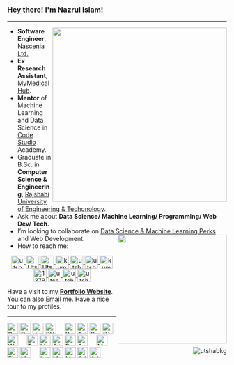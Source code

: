 ### Hey there! I'm Nazrul Islam!
<hr>
<img align="right" width="400" src="https://github-readme-stats.vercel.app/api?username=utshabkg&show_icons=true&theme=algolia&hide=contribs,prs,issues&show=prs_merged_percentage"/>

- **Software Engineer**, [Nascenia Ltd.](https://nascenia.com/)
- **Ex Research Assistant**, <a href="http://mymedicalhub.com/">MyMedicalHub</a>.
- **Mentor** of Machine Learning and Data Science in <a href="https://site.code-studio4.com/">Code Studio</a> Academy.
- Graduate in B.Sc. in **Computer Science & Engineering**, <a href="https://www.ruet.ac.bd/">Rajshahi University of Engineering & Techonology</a>.
- Ask me about **Data Science/ Machine Learning/ Programming/ Web Dev/ Tech**.
- I’m looking to collaborate on [Data Science & Machine Learning Perks](https://github.com/utshabkg/ML_Competition-AND-Practice) and Web Development.
  <img align="right" width="250" src="https://github-readme-stats.vercel.app/api/top-langs/?username=utshabkg&layout=donut"/>
- How to reach me: 
<p align="center">
<a href="https://linkedin.com/in/utshabkg" target="_blank"><img align="center" src="https://cdn.jsdelivr.net/npm/simple-icons@3.0.1/icons/linkedin.svg" alt="utshabkg" height="30" width="30" title='LinkedIn'/>
    </a>
    <a href="https://scholar.google.com/citations?user=fw5WHucAAAAJ&hl=en" target="_blank"><img align="center" src="https://cdn.jsdelivr.net/npm/simple-icons@3.0.1/icons/googlescholar.svg" alt="Utshab Kumar Ghosh" height="30" width="30" title='Google Scholar'></span>
    </a>
    <a href="https://www.researchgate.net/profile/Utshab-Ghosh" target="_blank"><img align="center" src="https://cdn.jsdelivr.net/npm/simple-icons@3.0.1/icons/researchgate.svg" alt="Utshab Kumar Ghosh" height="30" width="30" title='ResearchGate'></span>
    </a>
    <a href="https://utshabkg.medium.com/" target="_blank"><img align="center" src="https://cdn.jsdelivr.net/npm/simple-icons@3.0.1/icons/medium.svg" alt="kumarutshab" height="30" width="30" title='Medium'/>
    </a>
    <a href="https://www.kaggle.com/utshabkumarghosh" target="_blank"><img align="center" src="https://cdn.jsdelivr.net/npm/simple-icons@3.0.1/icons/kaggle.svg" alt="utshabkumarghosh" height="30" width="30" title='Kaggle'/>
    </a>
    <a href="https://codeforces.com/profile/utshab_1603022" target="_blank"><img align="center" src="https://cdn.jsdelivr.net/npm/simple-icons@3.0.1/icons/codeforces.svg" alt="utshab_1603022" height="30" width="30" title='Codeforces'/>
    </a>
    <a href="https://www.hackerearth.com/@kumarutshab/" target="_blank"><img align="center" src="https://cdn.jsdelivr.net/npm/simple-icons@3.0.1/icons/hackerearth.svg" alt="kumarutshab" height="30" width="30" title='HackerEarth'/>
    </a> 
    <a href="https://stackoverflow.com/users/13785896/utshab-kumar-ghosh" target="_blank"><img align="center" src="https://cdn.jsdelivr.net/npm/simple-icons@3.0.1/icons/stackoverflow.svg" alt="13785896" height="30" width="30" title='Stack Overflow'/>
    </a>
    <a href="https://facebook.com/utshabkg" target="_blank"><img align="center" src="https://cdn.jsdelivr.net/npm/simple-icons@3.0.1/icons/facebook.svg" alt="utshabkg" height="30" width="30" title='Facebook'/>
    </a>
    <a href="https://twitter.com/utshabkg" target="_blank"><img align="center" src="https://cdn.jsdelivr.net/npm/simple-icons@3.0.1/icons/twitter.svg" alt="utshabkg" height="30" width="30" title='Twitter'/>
    </a>
    <a href="https://instagram.com/utshabkg" target="_blank"><img align="center" src="https://cdn.jsdelivr.net/npm/simple-icons@3.0.1/icons/instagram.svg" alt="utshabkg" height="30" width="30" title='Instagram'/>
    </a>
</p>
<p>Have a visit to my <b><a href="https://utshabkg.github.io/" target="_blank">Portfolio Website</a></b>. You can also <a href="kumarutshab@gmail.com">Email</a> me. Have a nice tour to my profiles.</p>
<hr>
<p align="left">
  <img src="https://cdn.jsdelivr.net/npm/simple-icons@3.0.1/icons/python.svg" alt="Python" width="25" height="25" title='Python'/>
  <img src="https://cdn.jsdelivr.net/npm/simple-icons@3.0.1/icons/c.svg" alt="C" width="25" height="25" title='C'/>
  <img src="https://cdn.jsdelivr.net/npm/simple-icons@3.0.1/icons/javascript.svg" alt="Javascript" width="25" height="25" title='Javascript'/>
  <img src="https://cdn.jsdelivr.net/npm/simple-icons@3.0.1/icons/php.svg" alt="PHP" width="25" height="25" title='PHP'/>
  &nbsp;  &nbsp; 
  <img src="https://cdn.jsdelivr.net/npm/simple-icons@3.0.1/icons/react.svg" alt="ReactJS" width="25" height="25" title='ReactJS'/>
  <img src="https://cdn.jsdelivr.net/npm/simple-icons@3.0.1/icons/tailwindcss.svg" alt="Tailwind CSS" width="25" height="25" title='Tailwind CSS'/>
  <img src="https://cdn.jsdelivr.net/npm/simple-icons@3.0.1/icons/sass.svg" alt="Sass" width="25" height="25" title='Sass'/>
  <img src="https://cdn.jsdelivr.net/npm/simple-icons@3.0.1/icons/django.svg" alt="Django" width="25" height="25" title='Django'/>
  <img src="https://cdn.jsdelivr.net/npm/simple-icons@3.0.1/icons/wordpress.svg" alt="WordPress" width="25" height="25" title='WordPress'/>
  &nbsp;  &nbsp;
  <img src="https://cdn.jsdelivr.net/npm/simple-icons@3.0.1/icons/tensorflow.svg" alt="Tensorflow" width="25" height="25" title='Tensorflow'/>
  <img src="https://cdn.jsdelivr.net/npm/simple-icons@3.0.1/icons/linux.svg" alt="Linux" width="25" height="25" title='Linux'/>
  <img src="https://cdn.jsdelivr.net/npm/simple-icons@3.0.1/icons/git.svg" alt="Git" width="25" height="25" title='Git'/>
  <img src="https://cdn.jsdelivr.net/npm/simple-icons@3.0.1/icons/docker.svg" alt="Docker" width="25" height="25" title='Docker'/>
  <img src="https://cdn.jsdelivr.net/npm/simple-icons@3.0.1/icons/apache.svg" alt="Apache Server" width="25" height="25" title='Apache Server'/>
  &nbsp;  &nbsp;
  <img src="https://cdn.jsdelivr.net/npm/simple-icons@3.0.1/icons/mysql.svg" alt="MySQL" width="25" height="25" title='MySQL'/>
  <img src="https://cdn.jsdelivr.net/npm/simple-icons@3.0.1/icons/firebase.svg" alt="Firebase" width="25" height="25" title='Firebase'/>
  <img src="https://cdn.jsdelivr.net/npm/simple-icons@3.0.1/icons/mongodb.svg" alt="MongoDB" width="25" height="25" title='MongoDB'/>
  &nbsp;  &nbsp;
  <img src="https://cdn.jsdelivr.net/npm/simple-icons@3.0.1/icons/latex.svg" alt="Latex" width="25" height="25" title='Latex'/>
  <img src="https://cdn.jsdelivr.net/npm/simple-icons@3.3.0/icons/microsoftpowerpoint.svg" alt="MS Powerpoint" width="25" height="25" title='Microsoft Powerpoint'/>
  <img src="https://cdn.jsdelivr.net/npm/simple-icons@3.3.0/icons/microsoftexcel.svg" alt="MS Excel" width="25" height="25" title='Microsoft Excel'/>
  <img src="https://cdn.jsdelivr.net/npm/simple-icons@3.0.1/icons/adobeillustrator.svg" alt="Adobe Illustrator" width="25" height="25" title='Adobe Illustrator'/>
  <img src="https://cdn.jsdelivr.net/npm/simple-icons@3.0.1/icons/adobepremierepro.svg" alt="Adobe Premiere Pro" width="25" height="25" title='Adobe Premiere Pro'/>
<img align='right' src="https://komarev.com/ghpvc/?username=utshabkg" alt="utshabkg" /> </p>

<!-- [![Top Langs](https://github-readme-stats.vercel.app/api/top-langs/?username=utshabkg)](https://github.com/utshabkg/github-readme-stats) -->
